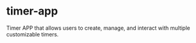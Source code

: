 # timer-app
Timer APP that allows users to create, manage, and interact with multiple customizable timers.
